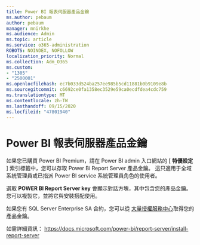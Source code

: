 ```yaml
---
title: Power BI 報表伺服器產品金鑰
ms.author: pebaum
author: pebaum
manager: mnirkhe
ms.audience: Admin
ms.topic: article
ms.service: o365-administration
ROBOTS: NOINDEX, NOFOLLOW
localization_priority: Normal
ms.collection: Adm_O365
ms.custom:
- "1305"
- "2500001"
ms.openlocfilehash: ec7b033d524ba257ee985b5cd11881b0b9109e8b
ms.sourcegitcommit: c6692ce0fa1358ec3529e59ca0ecdfdea4cdc759
ms.translationtype: MT
ms.contentlocale: zh-TW
ms.lasthandoff: 09/15/2020
ms.locfileid: "47801940"
---
```

# <a name="power-bi-report-server-product-key"></a>Power BI 報表伺服器產品金鑰

如果您已購買 Power BI Premium，請在 Power BI admin 入口網站的 [ **特優設定** ] 索引標籤中，您可以存取 Power Bi Report Server 產品金鑰。 這只適用于全域系統管理員或已指派 Power BI service 系統管理員角色的使用者。

選取 **POWER BI Report Server key** 會顯示對話方塊，其中包含您的產品金鑰。 您可以複製它，並將它與安裝搭配使用。

如果您有 SQL Server Enterprise SA 合約，您可以從 [大量授權服務中心](https://www.microsoft.com/Licensing/servicecenter/)取得您的產品金鑰。

如需詳細資訊： https://docs.microsoft.com/power-bi/report-server/install-report-server
